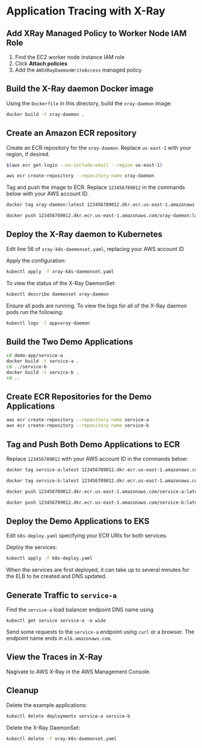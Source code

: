 # Application Tracing with X-Ray

## Add XRay Managed Policy to Worker Node IAM Role

1. Find the EC2 worker node instance IAM role
1. Click **Attach policies**
1. Add the `AWSXRayDaemonWriteAccess` managed policy

## Build the X-Ray daemon Docker image

Using the `Dockerfile` in this directory, build the `xray-daemon` image:

```sh
docker build -t xray-daemon .
```

## Create an Amazon ECR repository

Create an ECR repository for the `xray-daemon`. Replace `us-east-1` with your region, if desired.

```sh
$(aws ecr get-login --no-include-email --region us-east-1)

aws ecr create-repository --repository-name xray-daemon
```

Tag and push the image to ECR. Replace `123456789012` in the commands below with your AWS account ID.

```sh
docker tag xray-daemon:latest 123456789012.dkr.ecr.us-east-1.amazonaws.com/xray-daemon:latest

docker push 123456789012.dkr.ecr.us-east-1.amazonaws.com/xray-daemon:latest
```

## Deploy the X-Ray daemon to Kubernetes

Edit line 56 of `xray-k8s-daemonset.yaml`, replacing your AWS account ID

Apply the configuration:

```sh
kubectl apply -f xray-k8s-daemonset.yaml
```

To view the status of the X-Ray DaemonSet:

```sh
kubectl describe daemonset xray-daemon
```

Ensure all pods are running. To view the logs for all of the X-Ray daemon pods run the following:

```sh
kubectl logs -l app=xray-daemon
```

## Build the Two Demo Applications

```sh
cd demo-app/service-a
docker build -t service-a .
cd ../service-b
docker build -t service-b .
cd ..
```

## Create ECR Repositories for the Demo Applications

```sh
aws ecr create-repository --repository-name service-a
aws ecr create-repository --repository-name service-b
```

## Tag and Push Both Demo Applications to ECR

Replace `123456789012` with your AWS account ID in the commands below:

```sh
docker tag service-a:latest 123456789012.dkr.ecr.us-east-1.amazonaws.com/service-a:latest

docker tag service-b:latest 123456789012.dkr.ecr.us-east-1.amazonaws.com/service-b:latest

docker push 123456789012.dkr.ecr.us-east-1.amazonaws.com/service-a:latest

docker push 123456789012.dkr.ecr.us-east-1.amazonaws.com/service-b:latest
```

## Deploy the Demo Applications to EKS

Edit `k8s-deploy.yaml` specifying your ECR URIs for both services.

Deploy the services:

```sh
kubectl apply -f k8s-deploy.yaml
```

When the services are first deployed, it can take up to several minutes for the ELB to be created and DNS updated.

## Generate Traffic to `service-a`

Find the `service-a` load balancer endpoint DNS name using

`kubectl get service service-a -o wide`

Send some requests to the `service-a` endpoint using `curl` or a browser. The endpoint name ends in `elb.amazonaws.com`.

## View the Traces in X-Ray

Nagivate to AWS X-Ray in the AWS Management Console.

## Cleanup

Delete the example applications:

```sh
kubectl delete deployments service-a service-b
```

Delete the X-Ray DaemonSet:

```sh
kubectl delete -f xray-k8s-daemonset.yaml
```
